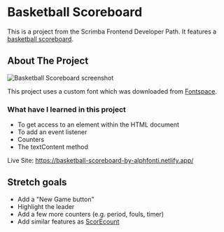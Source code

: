 # Basketball Scoreboard

This is a project from the Scrimba Frontend Developer Path. It features a [basketball scoreboard](https://scrimba.com/scrim/cz9adVfP).

## About The Project

![Basketball Scoreboard screenshot](https://user-images.githubusercontent.com/69361901/197352005-d0ee544c-da1b-4488-844a-60f89603f9ce.png)

This project uses a custom font which was downloaded from [Fontspace](https://www.fontspace.com/).

### What have I learned in this project

- To get access to an element within the HTML document
- To add an event listener
- Counters
- The textContent method

Live Site: https://basketball-scoreboard-by-alphfonti.netlify.app/

## Stretch goals
- Add a "New Game button"
- Highlight the leader
- Add a few more counters (e.g. period, fouls, timer)
- Add similar features as [ScorEcount](https://scorecount.com/basketball/)